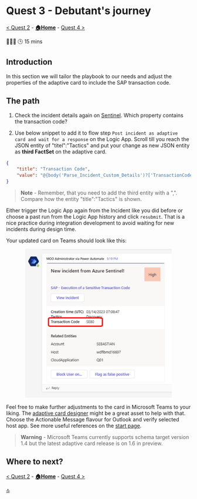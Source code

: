 # Quest 3 - Debutant's journey

[< Quest 2](quest2.md) - **[🏠Home](../README.md)** - [ Quest 4 >](quest4.md)

🌟🌟🌟
🕒 15 mins

## Introduction

In this section we will tailor the playbook to our needs and adjust the properties of the adaptive card to include the SAP transaction code.

## The path

1. Check the incident details again on [Sentinel](https://portal.azure.com/#view/Microsoft_Azure_Security_Insights/MainMenuBlade/~/6/id/%2Fsubscriptions%2F29198fb7-1044-4412-8cab-a054d04cb6f5%2Fresourcegroups%2Frg-demo-eunorth%2Fproviders%2Fmicrosoft.securityinsightsarg%2Fsentinel%2Fsen-demo-eunorth-001). Which property contains the transaction code?

2. Use below snippet to add it to flow step `Post incident as adaptive card and wait for a response` on the Logic App. Scroll till you reach the JSON entity of "titel":"Tactics" and put your change as new JSON entity as **third FactSet** on the adaptive card.

```json
{
    "title": "Transaction Code",
    "value": "@{body('Parse_Incident_Custom_Details')?['TransactionCode'][0]}"
}
```

> **Note** - Remember, that you need to add the third entity with a ",". Compare how the entity "title":"Tactics" is shown.

Either trigger the Logic App again from the Incident like you did before or choose a past run from the Logic App history and click `resubmit`. That is a nice practice during integration development to avoid waiting for new incidents during design time.

Your updated card on Teams should look like this:

<p align="center" width="100%">
<img alt="Connection Details" src="../img/student/Quest3/updated-playbook.png"  width="400">
</p>

Feel free to make further adjustments to the card in Microsoft Teams to your liking. The [adaptive card designer](https://adaptivecards.io/designer/) might be a great asset to help with that. Choose the Actionable Message flavour for Outlook and verify selected host app. See more useful references on the [start page](../README.md#handy-work).

> **Warning** - Microsoft Teams currently supports schema target version 1.4 but the latest adaptive card release is on 1.6 in preview.

## Where to next?

[< Quest 2](quest2.md) - **[🏠Home](../README.md)** - [ Quest 4 >](quest4.md)

[🔝](#)
